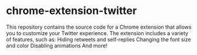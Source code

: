 # chrome-extension-twitter
This repository contains the source code for a Chrome extension that allows you to customize your Twitter experience. The extension includes a variety of features, such as:  Hiding retweets and self-replies Changing the font size and color Disabling animations And more!
